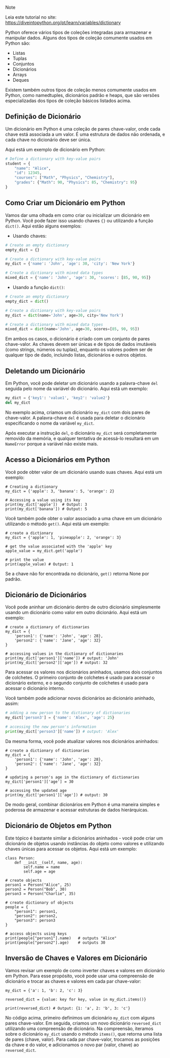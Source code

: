 > [!NOTE]
> Leia este tutorial no site: https://diveintopython.org/pt/learn/variables/dictionary

Python oferece vários tipos de coleções integradas para armazenar e manipular dados. Alguns dos tipos de coleção comumente usados ​​em Python são:

* Listas
* Tuplas
* Conjuntos
* Dicionários
* Arrays
* Deques

Existem também outros tipos de coleção menos comumente usados ​​em Python, como namedtuples, dicionários padrão e heaps, que são versões especializadas dos tipos de coleção básicos listados acima.

## Definição de Dicionário

Um dicionário em Python é uma coleção de pares chave-valor, onde cada chave está associada a um valor. É uma estrutura de dados não ordenada, e cada chave no dicionário deve ser única.

Aqui está um exemplo de dicionário em Python:

```python
# Define a dictionary with key-value pairs
student = {
    "name": "Alice",
    "id": 12345,
    "courses": ["Math", "Physics", "Chemistry"],
    "grades": {"Math": 90, "Physics": 85, "Chemistry": 95}
}
```

## Como Criar um Dicionário em Python

Vamos dar uma olhada em como criar ou inicializar um dicionário em Python. Você pode fazer isso usando chaves `{}` ou utilizando a função `dict()`. Aqui estão alguns exemplos:

- Usando chaves:

```python
# Create an empty dictionary
empty_dict = {}

# Create a dictionary with key-value pairs
my_dict = {'name': 'John', 'age': 30, 'city': 'New York'}

# Create a dictionary with mixed data types
mixed_dict = {'name': 'John', 'age': 30, 'scores': [85, 90, 95]}
```

- Usando a função `dict()`:

```python
# Create an empty dictionary
empty_dict = dict()

# Create a dictionary with key-value pairs
my_dict = dict(name='John', age=30, city='New York')

# Create a dictionary with mixed data types
mixed_dict = dict(name='John', age=30, scores=[85, 90, 95])
```

Em ambos os casos, o dicionário é criado com um conjunto de pares chave-valor. As chaves devem ser únicas e de tipos de dados imutáveis (como strings, números ou tuplas), enquanto os valores podem ser de qualquer tipo de dado, incluindo listas, dicionários e outros objetos.

## Deletando um Dicionário

Em Python, você pode deletar um dicionário usando a palavra-chave `del` seguida pelo nome da variável do dicionário. Aqui está um exemplo:

```python
my_dict = {'key1': 'value1', 'key2': 'value2'}
del my_dict
```

No exemplo acima, criamos um dicionário `my_dict` com dois pares de chave-valor. A palavra-chave `del` é usada para deletar o dicionário especificando o nome da variável `my_dict`.

Após executar a instrução `del`, o dicionário `my_dict` será completamente removido da memória, e qualquer tentativa de acessá-lo resultará em um `NameError` porque a variável não existe mais.

## Acesso a Dicionários em Python

Você pode obter valor de um dicionário usando suas chaves. Aqui está um exemplo:

```python3
# Creating a dictionary
my_dict = {'apple': 3, 'banana': 5, 'orange': 2}

# Accessing a value using its key
print(my_dict['apple'])  # Output: 3
print(my_dict['banana']) # Output: 5
```

Você também pode obter o valor associado a uma chave em um dicionário utilizando o método `get()`. Aqui está um exemplo:

```python3
# create a dictionary
my_dict = {'apple': 1, 'pineapple': 2, 'orange': 3}

# get the value associated with the 'apple' key
apple_value = my_dict.get('apple')

# print the value
print(apple_value) # Output: 1
```

Se a chave não for encontrada no dicionário, `get()` retorna None por padrão.

## Dicionário de Dicionários

Você pode aninhar um dicionário dentro de outro dicionário simplesmente usando um dicionário como valor em outro dicionário. Aqui está um exemplo:

```python3
# create a dictionary of dictionaries
my_dict = {
    'person1': {'name': 'John', 'age': 28},
    'person2': {'name': 'Jane', 'age': 32}
}

# accessing values in the dictionary of dictionaries
print(my_dict['person1']['name']) # output: 'John'
print(my_dict['person2']['age']) # output: 32
```

Para acessar os valores nos dicionários aninhados, usamos dois conjuntos de colchetes. O primeiro conjunto de colchetes é usado para acessar o dicionário externo, e o segundo conjunto de colchetes é usado para acessar o dicionário interno.

Você também pode adicionar novos dicionários ao dicionário aninhado, assim:

```python
# adding a new person to the dictionary of dictionaries
my_dict['person3'] = {'name': 'Alex', 'age': 25}

# accessing the new person's information
print(my_dict['person3']['name']) # output: 'Alex'
```

Da mesma forma, você pode atualizar valores nos dicionários aninhados:

```python3
# create a dictionary of dictionaries
my_dict = {
    'person1': {'name': 'John', 'age': 28},
    'person2': {'name': 'Jane', 'age': 32}
}

# updating a person's age in the dictionary of dictionaries
my_dict['person1']['age'] = 30

# accessing the updated age
print(my_dict['person1']['age']) # output: 30
```

De modo geral, combinar dicionários em Python é uma maneira simples e poderosa de armazenar e acessar estruturas de dados hierárquicas.

## Dicionário de Objetos em Python

Este tópico é bastante similar a dicionários aninhados - você pode criar um dicionário de objetos usando instâncias do objeto como valores e utilizando chaves únicas para acessar os objetos. Aqui está um exemplo:

```python3
class Person:
    def __init__(self, name, age):
        self.name = name
        self.age = age

# create objects
person1 = Person("Alice", 25)
person2 = Person("Bob", 30)
person3 = Person("Charlie", 35)

# create dictionary of objects
people = {
    "person1": person1,
    "person2": person2,
    "person3": person3
}

# access objects using keys
print(people["person1"].name)   # outputs "Alice"
print(people["person2"].age)    # outputs 30
```

## Inversão de Chaves e Valores em Dicionário

Vamos revisar um exemplo de como inverter chaves e valores em dicionário em Python. Para esse propósito, você pode usar uma compreensão de dicionário e trocar as chaves e valores em cada par chave-valor:

```python3
my_dict = {'a': 1, 'b': 2, 'c': 3}

reversed_dict = {value: key for key, value in my_dict.items()}

print(reversed_dict) # Output: {1: 'a', 2: 'b', 3: 'c'}
```

No código acima, primeiro definimos um dicionário `my_dict` com alguns pares chave-valor. Em seguida, criamos um novo dicionário `reversed_dict` utilizando uma compreensão de dicionário. Na compreensão, iteramos sobre o dicionário `my_dict` usando o método `items()`, que retorna uma lista de pares (chave, valor). Para cada par chave-valor, trocamos as posições da chave e do valor, e adicionamos o novo par (valor, chave) ao `reversed_dict`.

